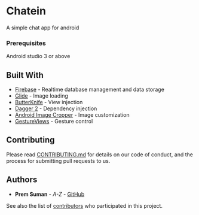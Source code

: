 # Chatein

A simple chat app for android

### Prerequisites

Android studio 3 or above

## Built With

* [Firebase](https://firebase.google.com/) - Realtime database management and data storage
* [Glide](https://bumptech.github.io/glide/) - Image loading
* [ButterKnife](http://jakewharton.github.io/butterknife/) - View injection
* [Dagger 2](https://google.github.io/dagger/) - Dependency injection
* [Android Image Cropper](https://github.com/ArthurHub/Android-Image-Cropper) - Image customization
* [GestureViews](https://github.com/alexvasilkov/GestureViews) - Gesture control

## Contributing

Please read [CONTRIBUTING.md](https://gist.github.com/PurpleBooth/b24679402957c63ec426) for details on our code of conduct, and the process for submitting pull requests to us.

## Authors

* **Prem Suman** - *A-Z* - [GitHub](https://github.com/premacck)

See also the list of [contributors](https://github.com/premacck/Chatein/contributors) who participated in this project.